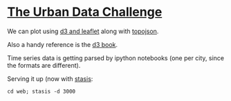 [The Urban Data Challenge](https://github.com/swissnexSF/Urban-Data-Challenge)
============================================================

We can plot using [d3 and leaflet](http://bost.ocks.org/mike/leaflet/) along 
with [topojson](http://bost.ocks.org/mike/map/).
 
Also a handy reference is the [d3 book](https://github.com/alignedleft/d3-book).

Time series data is getting parsed by ipython notebooks (one per city, since the formats are different).

Serving it up (now with [stasis](http://stasis.me/):

    cd web; stasis -d 3000